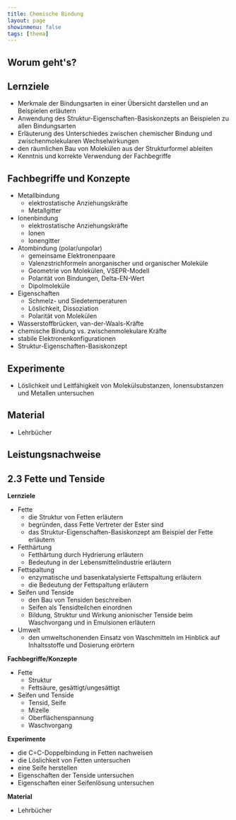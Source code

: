 ```yaml
---
title: Chemische Bindung
layout: page
showinmenu: false
tags: [thema]
---
```


## Worum geht's?

## Lernziele

- Merkmale der Bindungsarten in einer Übersicht darstellen und an Beispielen erläutern
- Anwendung des Struktur-Eigenschaften-Basiskonzepts an Beispielen zu allen Bindungsarten
- Erläuterung des Unterschiedes zwischen chemischer Bindung und zwischenmolekularen Wechselwirkungen
- den räumlichen Bau von Molekülen aus der Strukturformel ableiten
- Kenntnis und korrekte Verwendung der Fachbegriffe

## Fachbegriffe und Konzepte

- Metallbindung
	- elektrostatische Anziehungskräfte
	- Metallgitter
- Ionenbindung
	- elektrostatische Anziehungskräfte
	- Ionen
	- Ionengitter
- Atombindung (polar/unpolar)
	- gemeinsame Elektronenpaare
	- Valenzstrichformeln anorganischer und organischer Moleküle
	- Geometrie von Molekülen, VSEPR-Modell
	- Polarität von Bindungen, Delta-EN-Wert
	- Dipolmoleküle
- Eigenschaften
    - Schmelz- und Siedetemperaturen
    - Löslichkeit, Dissoziation
    - Polarität von Molekülen
- Wasserstoffbrücken, van-der-Waals-Kräfte
- chemische Bindung vs. zwischenmolekulare Kräfte
- stabile Elektronenkonfigurationen
- Struktur-Eigenschaften-Basiskonzept

## Experimente
	
- Löslichkeit und Leitfähigkeit von Molekülsubstanzen, Ionensubstanzen und Metallen untersuchen

## Material

- Lehrbücher

## Leistungsnachweise



## 2.3 Fette und Tenside

**Lernziele**

- Fette
    - die Struktur von Fetten erläutern
    - begründen, dass Fette Vertreter der Ester sind
    - das Struktur-Eigenschaften-Basiskonzept am Beispiel der Fette erläutern
- Fetthärtung
    - Fetthärtung durch Hydrierung erläutern
    - Bedeutung in der Lebensmittelindustrie erläutern
- Fettspaltung
    - enzymatische und basenkatalysierte Fettspaltung erläutern
    - die Bedeutung der Fettspaltung erläutern
- Seifen und Tenside
    - den Bau von Tensiden beschreiben
    - Seifen als Tensidteilchen einordnen
    - Bildung, Struktur und Wirkung anionischer Tenside beim Waschvorgang und in Emulsionen erläutern
- Umwelt
    - den umweltschonenden Einsatz von Waschmitteln im Hinblick auf Inhaltsstoffe und Dosierung erörtern

**Fachbegriffe/Konzepte**

- Fette
    - Struktur
    - Fettsäure, gesättigt/ungesättigt
- Seifen und Tenside
    - Tensid, Seife
    - Mizelle
    - Oberflächenspannung
    - Waschvorgang

**Experimente**

- die C=C-Doppelbindung in Fetten nachweisen
- die Löslichkeit von Fetten untersuchen
- eine Seife herstellen
- Eigenschaften der Tenside untersuchen
- Eigenschaften einer Seifenlösung untersuchen

**Material**

- Lehrbücher


